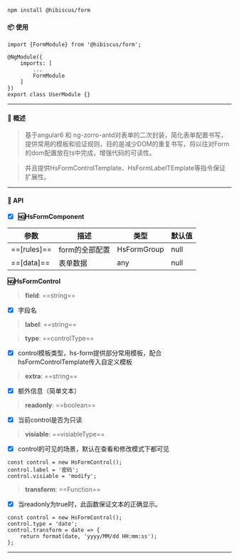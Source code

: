 ```
npm install @hibiscus/form
```
#### 📦 使用
```typescrip
import {FormModule} from '@hibiscus/form';  

@NgModule({
    imports: [
        ...
        FormModule
    ]
})
export class UserModule {}

```
---
#### 🎨 概述
> 基于angular6 和 ng-zorro-antd对表单的二次封装，简化表单配置书写，提供常用的模板和验证规则，目的是减少DOM的重复书写，将以往对Form的dom配置放在ts中完成，增强代码的可读性。

> 并且提供HsFormControlTemplate、HsFormLabelTEmplate等指令保证扩展性。
---
#### 🔨 API

- [x] **🆖HsFormComponent**

参数 | 描述 | 类型 | 默认值
---|---|---|---
==[rules]== | form的全部配置 | HsFormGroup | null
==[data]== | 表单数据 | any | null

**🆖HsFormControl**

> **field**: ==string== 
- [x] 字段名
> **label**: ==string==

> **type**: ==controlType== 
- [x] control模板类型，hs-form提供部分常用模板，配合hsFormControlTemplate传入自定义模板

> **extra**: ==string== 
- [x] 额外信息（简单文本）

> **readonly**: ==boolean== 
- [x] 当前control是否为只读

> **visiable**: ==visiableType== 
- [x] control的可见的场景，默认在查看和修改模式下都可见

```
const control = new HsFormControl();
control.label = '密码';
control.visiable = 'modify';
```

> **transform**: ==Function== 
- [x] 当readonly为true时，此函数保证文本的正确显示。
```
const control = new HsFormControl();
control.type = 'date';
control.transform = date => {
    return format(date, 'yyyy/MM/dd HH:mm:ss');
};
```





---
